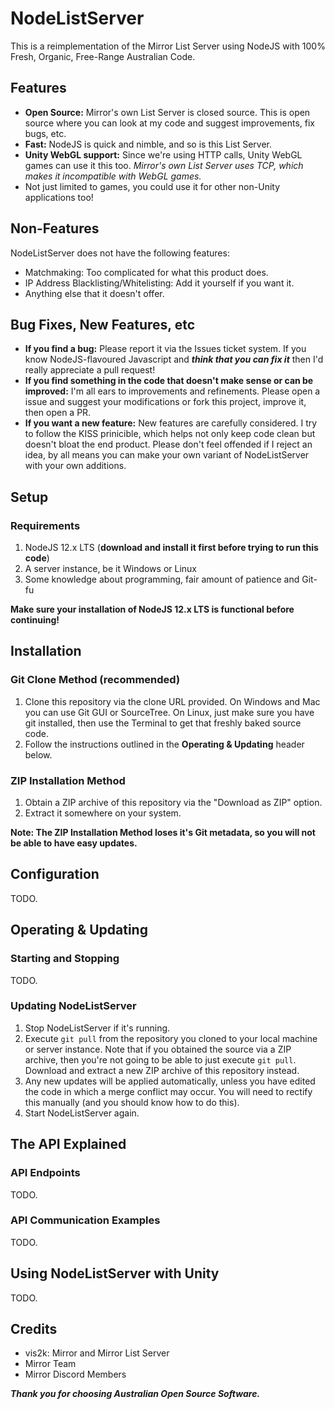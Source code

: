 # NodeListServer
This is a reimplementation of the Mirror List Server using NodeJS with 100% Fresh, Organic, Free-Range Australian Code.

## Features

- **Open Source:** Mirror's own List Server is closed source. This is open source where you can look at my code and suggest improvements, fix bugs, etc.
- **Fast:** NodeJS is quick and nimble, and so is this List Server.
- **Unity WebGL support:** Since we're using HTTP calls, Unity WebGL games can use it this too. *Mirror's own List Server uses TCP, which makes it incompatible with WebGL games.*
- Not just limited to games, you could use it for other non-Unity applications too!

## Non-Features

NodeListServer does not have the following features:

- Matchmaking: Too complicated for what this product does.
- IP Address Blacklisting/Whitelisting: Add it yourself if you want it.
- Anything else that it doesn't offer.

## Bug Fixes, New Features, etc

- **If you find a bug:** Please report it via the Issues ticket system. If you know NodeJS-flavoured Javascript and ***think that you can fix it*** then I'd really appreciate a pull request!
- **If you find something in the code that doesn't make sense or can be improved:** I'm all ears to improvements and refinements. Please open a issue and suggest your modifications or fork this project, improve it, then open a PR.
- **If you want a new feature:** New features are carefully considered. I try to follow the KISS prinicible, which helps not only keep code clean but doesn't bloat the end product. Please don't feel offended if I reject an idea, by all means you can make your own variant of NodeListServer with your own additions.

## Setup

### Requirements
1. NodeJS 12.x LTS (**download and install it first before trying to run this code**)
2. A server instance, be it Windows or Linux
3. Some knowledge about programming, fair amount of patience and Git-fu

**Make sure your installation of NodeJS 12.x LTS is functional before continuing!**

## Installation

### Git Clone Method (recommended)
1. Clone this repository via the clone URL provided. On Windows and Mac you can use Git GUI or SourceTree. On Linux, just make sure you have git installed, then use the Terminal to get that freshly baked source code.
2. Follow the instructions outlined in the **Operating & Updating** header below.

### ZIP Installation Method
1. Obtain a ZIP archive of this repository via the "Download as ZIP" option.
2. Extract it somewhere on your system.

**Note: The ZIP Installation Method loses it's Git metadata, so you will not be able to have easy updates.**

## Configuration
TODO.

## Operating & Updating

### Starting and Stopping
TODO.

### Updating NodeListServer
1. Stop NodeListServer if it's running.
2. Execute `git pull` from the repository you cloned to your local machine or server instance. Note that if you obtained the source via a ZIP archive, then you're not going to be able to just execute `git pull`. Download and extract a new ZIP archive of this repository instead.
3. Any new updates will be applied automatically, unless you have edited the code in which a merge conflict may occur. You will need to rectify this manually (and you should know how to do this).
4. Start NodeListServer again.

## The API Explained

### API Endpoints
TODO.

### API Communication Examples
TODO.

## Using NodeListServer with Unity
TODO.

## Credits
- vis2k: Mirror and Mirror List Server
- Mirror Team
- Mirror Discord Members

***Thank you for choosing Australian Open Source Software.***